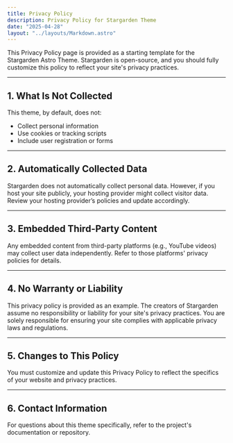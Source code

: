 ```yaml
---
title: Privacy Policy
description: Privacy Policy for Stargarden Theme
date: "2025-04-28"
layout: "../layouts/Markdown.astro"
---
```


This Privacy Policy page is provided as a starting template for the Stargarden Astro Theme. Stargarden is open-source, and you should fully customize this policy to reflect your site's privacy practices.

---

## 1. What Is Not Collected

This theme, by default, does not:

- Collect personal information
- Use cookies or tracking scripts
- Include user registration or forms

---

## 2. Automatically Collected Data

Stargarden does not automatically collect personal data. However, if you host your site publicly, your hosting provider might collect visitor data. Review your hosting provider’s policies and update accordingly.

---

## 3. Embedded Third-Party Content

Any embedded content from third-party platforms (e.g., YouTube videos) may collect user data independently. Refer to those platforms' privacy policies for details.

---

## 4. No Warranty or Liability

This privacy policy is provided as an example. The creators of Stargarden assume no responsibility or liability for your site's privacy practices. You are solely responsible for ensuring your site complies with applicable privacy laws and regulations.

---

## 5. Changes to This Policy

You must customize and update this Privacy Policy to reflect the specifics of your website and privacy practices.

---

## 6. Contact Information

For questions about this theme specifically, refer to the project's documentation or repository.
